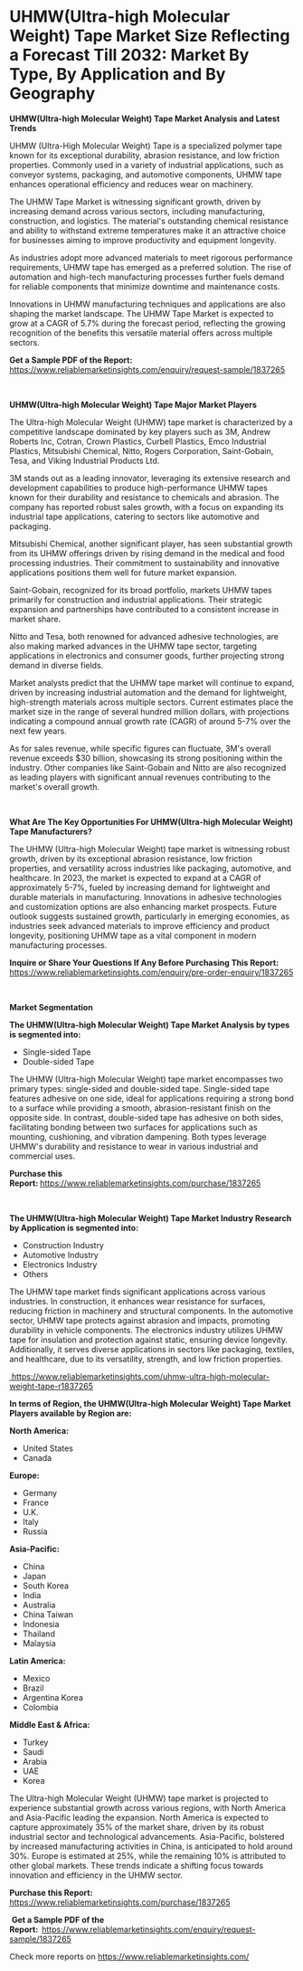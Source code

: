 <p><h1>UHMW(Ultra-high Molecular Weight) Tape Market Size Reflecting a Forecast Till 2032: Market By Type, By Application and By Geography</h1></p><p><strong>UHMW(Ultra-high Molecular Weight) Tape Market Analysis and Latest Trends</strong></p>
<p><p>UHMW (Ultra-High Molecular Weight) Tape is a specialized polymer tape known for its exceptional durability, abrasion resistance, and low friction properties. Commonly used in a variety of industrial applications, such as conveyor systems, packaging, and automotive components, UHMW tape enhances operational efficiency and reduces wear on machinery. </p><p>The UHMW Tape Market is witnessing significant growth, driven by increasing demand across various sectors, including manufacturing, construction, and logistics. The material's outstanding chemical resistance and ability to withstand extreme temperatures make it an attractive choice for businesses aiming to improve productivity and equipment longevity. </p><p>As industries adopt more advanced materials to meet rigorous performance requirements, UHMW tape has emerged as a preferred solution. The rise of automation and high-tech manufacturing processes further fuels demand for reliable components that minimize downtime and maintenance costs. </p><p>Innovations in UHMW manufacturing techniques and applications are also shaping the market landscape. The UHMW Tape Market is expected to grow at a CAGR of 5.7% during the forecast period, reflecting the growing recognition of the benefits this versatile material offers across multiple sectors.</p></p>
<p><strong>Get a Sample PDF of the Report:&nbsp;</strong> <a href="https://www.reliablemarketinsights.com/enquiry/request-sample/1837265?utm_campaign=2240&utm_medium=2&utm_source=Github&utm_content=ia&utm_term=03042025&utm_id=uhmwultra-high-molecular-weight-tape">https://www.reliablemarketinsights.com/enquiry/request-sample/1837265</a></p>
<p>&nbsp;</p>
<p><strong>UHMW(Ultra-high Molecular Weight) Tape Major Market Players</strong></p>
<p><p>The Ultra-high Molecular Weight (UHMW) tape market is characterized by a competitive landscape dominated by key players such as 3M, Andrew Roberts Inc, Cotran, Crown Plastics, Curbell Plastics, Emco Industrial Plastics, Mitsubishi Chemical, Nitto, Rogers Corporation, Saint-Gobain, Tesa, and Viking Industrial Products Ltd. </p><p>3M stands out as a leading innovator, leveraging its extensive research and development capabilities to produce high-performance UHMW tapes known for their durability and resistance to chemicals and abrasion. The company has reported robust sales growth, with a focus on expanding its industrial tape applications, catering to sectors like automotive and packaging.</p><p>Mitsubishi Chemical, another significant player, has seen substantial growth from its UHMW offerings driven by rising demand in the medical and food processing industries. Their commitment to sustainability and innovative applications positions them well for future market expansion.</p><p>Saint-Gobain, recognized for its broad portfolio, markets UHMW tapes primarily for construction and industrial applications. Their strategic expansion and partnerships have contributed to a consistent increase in market share.</p><p>Nitto and Tesa, both renowned for advanced adhesive technologies, are also making marked advances in the UHMW tape sector, targeting applications in electronics and consumer goods, further projecting strong demand in diverse fields.</p><p>Market analysts predict that the UHMW tape market will continue to expand, driven by increasing industrial automation and the demand for lightweight, high-strength materials across multiple sectors. Current estimates place the market size in the range of several hundred million dollars, with projections indicating a compound annual growth rate (CAGR) of around 5-7% over the next few years.</p><p>As for sales revenue, while specific figures can fluctuate, 3M's overall revenue exceeds $30 billion, showcasing its strong positioning within the industry. Other companies like Saint-Gobain and Nitto are also recognized as leading players with significant annual revenues contributing to the market's overall growth.</p></p>
<p>&nbsp;</p>
<p><strong>What Are The Key Opportunities For UHMW(Ultra-high Molecular Weight) Tape Manufacturers?</strong></p>
<p><p>The UHMW (Ultra-high Molecular Weight) tape market is witnessing robust growth, driven by its exceptional abrasion resistance, low friction properties, and versatility across industries like packaging, automotive, and healthcare. In 2023, the market is expected to expand at a CAGR of approximately 5-7%, fueled by increasing demand for lightweight and durable materials in manufacturing. Innovations in adhesive technologies and customization options are also enhancing market prospects. Future outlook suggests sustained growth, particularly in emerging economies, as industries seek advanced materials to improve efficiency and product longevity, positioning UHMW tape as a vital component in modern manufacturing processes.</p></p>
<p><strong>Inquire or Share Your Questions If Any Before Purchasing This Report:</strong> <a href="https://www.reliablemarketinsights.com/enquiry/pre-order-enquiry/1837265?utm_campaign=2240&utm_medium=2&utm_source=Github&utm_content=ia&utm_term=03042025&utm_id=uhmwultra-high-molecular-weight-tape">https://www.reliablemarketinsights.com/enquiry/pre-order-enquiry/1837265</a></p>
<p>&nbsp;</p>
<p><strong>Market Segmentation</strong></p>
<p><strong>The UHMW(Ultra-high Molecular Weight) Tape Market Analysis by types is segmented into:</strong></p>
<p><ul><li>Single-sided Tape</li><li>Double-sided Tape</li></ul></p>
<p><p>The UHMW (Ultra-high Molecular Weight) tape market encompasses two primary types: single-sided and double-sided tape. Single-sided tape features adhesive on one side, ideal for applications requiring a strong bond to a surface while providing a smooth, abrasion-resistant finish on the opposite side. In contrast, double-sided tape has adhesive on both sides, facilitating bonding between two surfaces for applications such as mounting, cushioning, and vibration dampening. Both types leverage UHMW's durability and resistance to wear in various industrial and commercial uses.</p></p>
<p><strong>Purchase this Report:&nbsp;</strong><a href="https://www.reliablemarketinsights.com/purchase/1837265?utm_campaign=2240&utm_medium=2&utm_source=Github&utm_content=ia&utm_term=03042025&utm_id=uhmwultra-high-molecular-weight-tape">https://www.reliablemarketinsights.com/purchase/1837265</a></p>
<p>&nbsp;</p>
<p><strong>The UHMW(Ultra-high Molecular Weight) Tape Market Industry Research by Application is segmented into:</strong></p>
<p><ul><li>Construction Industry</li><li>Automotive Industry</li><li>Electronics Industry</li><li>Others</li></ul></p>
<p><p>The UHMW tape market finds significant applications across various industries. In construction, it enhances wear resistance for surfaces, reducing friction in machinery and structural components. In the automotive sector, UHMW tape protects against abrasion and impacts, promoting durability in vehicle components. The electronics industry utilizes UHMW tape for insulation and protection against static, ensuring device longevity. Additionally, it serves diverse applications in sectors like packaging, textiles, and healthcare, due to its versatility, strength, and low friction properties.</p></p>
<p><a href="https://www.reliablemarketinsights.com/uhmw-ultra-high-molecular-weight-tape-r1837265?utm_campaign=2240&utm_medium=2&utm_source=Github&utm_content=ia&utm_term=03042025&utm_id=uhmwultra-high-molecular-weight-tape">&nbsp;https://www.reliablemarketinsights.com/uhmw-ultra-high-molecular-weight-tape-r1837265</a></p>
<p><strong>In terms of Region, the UHMW(Ultra-high Molecular Weight) Tape Market Players available by Region are:</strong></p>
<p>
    <p> <strong> North America: </strong>
        <ul>
            <li>United States</li>
            <li>Canada</li>
        </ul>
        </p> 
    <p> <strong> Europe: </strong>
        <ul>
            <li>Germany</li>
            <li>France</li>
            <li>U.K.</li>
            <li>Italy</li>
            <li>Russia</li>
        </ul>
        </p> 
    <p> <strong> Asia-Pacific: </strong>
        <ul>
            <li>China</li>
            <li>Japan</li>
            <li>South Korea</li>
            <li>India</li>
            <li>Australia</li>
            <li>China Taiwan</li>
            <li>Indonesia</li>
            <li>Thailand</li>
            <li>Malaysia</li>
        </ul>
        </p> 
    <p> <strong> Latin America: </strong>
        <ul>
            <li>Mexico</li>
            <li>Brazil</li>
            <li>Argentina Korea</li>
            <li>Colombia</li>
        </ul>
        </p> 
    <p> <strong> Middle East & Africa: </strong>
        <ul>
            <li>Turkey</li>
            <li>Saudi</li>
            <li>Arabia</li>
            <li>UAE</li>
            <li>Korea</li>
        </ul>
    </p>
    </p>
<p><p>The Ultra-high Molecular Weight (UHMW) tape market is projected to experience substantial growth across various regions, with North America and Asia-Pacific leading the expansion. North America is expected to capture approximately 35% of the market share, driven by its robust industrial sector and technological advancements. Asia-Pacific, bolstered by increased manufacturing activities in China, is anticipated to hold around 30%. Europe is estimated at 25%, while the remaining 10% is attributed to other global markets. These trends indicate a shifting focus towards innovation and efficiency in the UHMW sector.</p></p>
<p><strong>Purchase this Report: </strong><a href="https://www.reliablemarketinsights.com/purchase/1837265?utm_campaign=2240&utm_medium=2&utm_source=Github&utm_content=ia&utm_term=03042025&utm_id=uhmwultra-high-molecular-weight-tape">https://www.reliablemarketinsights.com/purchase/1837265</a></p>
<p>&nbsp;<strong>Get a Sample PDF of the Report:&nbsp;&nbsp;</strong><a href="https://www.reliablemarketinsights.com/enquiry/request-sample/1837265?utm_campaign=2240&utm_medium=2&utm_source=Github&utm_content=ia&utm_term=03042025&utm_id=uhmwultra-high-molecular-weight-tape">https://www.reliablemarketinsights.com/enquiry/request-sample/1837265</a></p>
<p><strong></strong></p>
<p>Check more reports on <a href="https://www.reliablemarketinsights.com/?utm_campaign=2240&utm_medium=2&utm_source=Github&utm_content=ia&utm_term=03042025&utm_id=uhmwultra-high-molecular-weight-tape">https://www.reliablemarketinsights.com/</a></p>